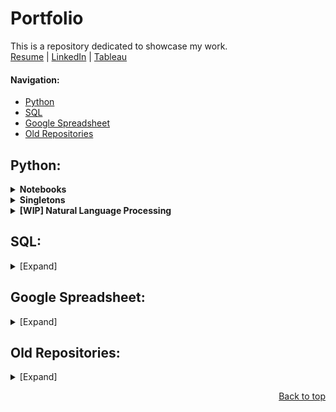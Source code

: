 # Portfolio
This is a repository dedicated to showcase my work.  
[Resume](https://bit.ly/henry-latest-resume) |
[LinkedIn](https://www.linkedin.com/in/henryjahja/) |
[Tableau](https://public.tableau.com/app/profile/henry.jahja/vizzes)
#### Navigation:
* [Python](#python-scripts)
* [SQL](#sql)
* [Google Spreadsheet](#google-spreadsheet)
* [Old Repositories](#old-repositories)

<h2 id="python-scripts">Python:</h2>
<details>
		<summary>
		<b id="notebooks">Notebooks</b>
		</summary>

* NumPy: [Link](https://github.com/henryjahja/Portfolio/blob/main/Python/NoteBooks/NumPy.ipynb)
	> NumPy quick showcase.
* Pandas: [Link](https://github.com/henryjahja/Portfolio/blob/main/Python/NoteBooks/Pandas.ipynb)
	> Pandas quick showcase.
* Card War Game: [Link](https://github.com/henryjahja/Portfolio/blob/main/Python/NoteBooks/Card%20War%20Game.ipynb)
	> Automated Card War Games.
* CodingBat Code Practice: [Link](https://github.com/henryjahja/Portfolio/blob/main/Python/Notebooks/CodingBat%20Code%20Practice.ipynb)
	> Various exercise from [CodingBat Python](https://codingbat.com/python) website.

<p align="right"><a href="#portfolio">Back to top</a></p>
</details>
<details>
	<summary>
	<b id="singletons">Singletons</b>
	</summary>

* Mobius Strip: [Link](https://github.com/henryjahja/Portfolio/blob/main/Python/Singletons/Mobius%20Strip.py)
	> Utilizing `matplotlib.pyplot`, creating a chart in a form of famous [Mobious Strip](https://en.wikipedia.org/wiki/M%C3%B6bius_strip)
* Modern Email ReGex: [Link](https://github.com/henryjahja/Portfolio/blob/main/Python/Singletons/Modern%20Email%20ReGex.py)
	> Email validation and cleanup function, putting into account the ability of GMail to [use `+` and `.`](https://gmail.googleblog.com/2008/03/2-hidden-ways-to-get-more-from-your.html) in email address.
* Number Worder: [Link](https://github.com/henryjahja/Portfolio/blob/main/Python/Singletons/Number%20Worder.py)
	> Function to translate number into word (e.g. `1` to `one`), up to Novemdecillion (10<sup>60</sup>).
* PlusMinus: [Link](https://github.com/henryjahja/Portfolio/blob/main/Python/Singletons/PlusMinus.py)
	> Based on two numbers, find the middle number and a number which can be substracted and added to find back the initial numbers.
* Prime Number: [Link](https://github.com/henryjahja/Portfolio/blob/main/Python/Singletons/Prime%20Number.py)
	> Receiving input, then list all the prime number from 1 to that number, then count and total them.
* Three Dimensional Points and Lines: [Link](https://github.com/henryjahja/Portfolio/blob/main/Python/Singletons/Three%20Dimensional%20Points%20and%20Lines.py)
	> Utilizing `matplotlib.pyplot`, creating a chart in a shape of a spring.
* Anti Vowel: [Link](https://github.com/henryjahja/Portfolio/blob/main/Python/Singletons/Anti%20Vowel.py)
	> Removing vowels from given string.
* Fibonacci Series: [V1 Link](https://github.com/henryjahja/Portfolio/blob/main/Python/Singletons/Fibonacci%20Series%20v1.py) - [V2 Link](https://github.com/henryjahja/Portfolio/blob/main/Python/Singletons/Fibonacci%20Series%20v2.py)
	> Creating Fibonacci [Number sequence](https://en.wikipedia.org/wiki/Fibonacci_sequence). Version 1 is using recursive, an Version 2 is using loop which can be easily scalable.
* Factorial: [Link](https://github.com/henryjahja/Portfolio/blob/main/Python/Singletons/Factorial.py)
	> Given the input number, list all the [Factorial](https://en.wikipedia.org/wiki/Factorial) result from 1 to that number with the grand total in the end.
* Key-Value Database: [Link](https://github.com/henryjahja/Portfolio/blob/main/Python/Singletons/Key-Value%20Database.py)
	> Receiving input to create a Key-Value database using Python dictionary.
* LCD and GCD: [Link](https://github.com/henryjahja/Portfolio/blob/main/Python/Singletons/LCD%20and%20GCD.py)
    > Listing all the common denominator from two given numbers, resulting in [LCD](https://en.wikipedia.org/wiki/Lowest_common_denominator) and [GCD](https://en.wikipedia.org/wiki/Greatest_common_divisor)

<p align="right"><a href="#portfolio">Back to top</a></p>
</details>

<details>
	<summary>
	<b>[WIP] Natural Language Processing</b>
	</summary>

* IMDB Sentiment with TensorFlow: [Link](https://github.com/henryjahja/Portfolio/blob/main/Python/NoteBooks/NLP/IMDB%20Sentiment.ipynb)
<p align="right"><a href="#portfolio">Back to top</a></p>
</details>

<h2 id="sql">SQL:</h2>
<details>
	<summary>[Expand]</summary>
	
* Mock SQL Interview Test - Solving problem of test found on the internet:
	* [User conversion rate](https://github.com/henryjahja/Portfolio/blob/main/SQL/Technical%20Interview%20Test0.ipynb)
	
* Transaction: [Link](https://github.com/henryjahja/Portfolio/blob/main/SQL/Transactions%20by%20Department%20Analysis.ipynb)
	> Using Window Function, to find the share of each employee's sales and their share by department.
* Manager Randomizer:[Link](https://github.com/henryjahja/Portfolio/blob/main/SQL/Raw%20SQL%20Scripts/Manager%20Randomizer.sql)
	> Based on [User table](https://github.com/henryjahja/Portfolio/blob/main/SQL/Raw%20SQL%20Scripts/User%20Table%20Upload.sql), generate `manager_id` and `supervisor_id` with a rule that `manager_id` can't be lower than `user_id`, and `supervisor_id` must be between `manager_id` and `user_id - 1`.
<p align="right"><a href="#portfolio">Back to top</a></p>
</details>



<h2 id="google-spreadsheet">Google Spreadsheet:</h2>
<details>
	<summary>[Expand]</summary>

* Live Stream Data: [Published](https://docs.google.com/spreadsheets/d/e/2PACX-1vQPpohpE9nM2wgg03Rz9_KHRiGSK3N4h98suac3-zH7JRd34xqJqkrTR_a6ibL7tskIie_Jtt9wIUVA/pubhtml?gid=1555657742) - [Source](https://docs.google.com/spreadsheets/d/1HMeI2ipcu_GdsvO-wN2YysAt-5tAPA8voVmSZwiDhpo/edit#gid=1555657742)
	> Showcasing various formulas used on mock live stream data, including string manipulation, `VLOOKUP`, `QUERY` and more.
* Contract Mapping Data:
	> Showcasing my previous work using mock contract classification in projection of current user settings. Includes simple dashboarding using Pivot Table and Chart. App Script script coming soon.
	* Version 1 - [Published](https://docs.google.com/spreadsheets/d/e/2PACX-1vQDbbqJsxwK4afVKy83sv6YXPaaIl9ok2P2jR1xXzy6KRqVnr7FmDoMkcqU9hig6afMdeezVcw7XkSH/pubhtml?gid=2010534843) - [Source](https://docs.google.com/spreadsheets/d/1K-FOcZb0SAYr0Sp-IiV6OhutCgJqUPzJfLutC1Juxas/edit#gid=2010534843)
	> Short version.
	* Version 2 - [Published](https://docs.google.com/spreadsheets/d/e/2PACX-1vSqC-sUynObqGM515bokiidYEOHaTiwIYMLsyjyXNruID2vZE4fN8vM2mNb-Qsfaoyt3nYL2x00EF4l/pubhtml) - [Source](https://docs.google.com/spreadsheets/d/1aQsINnuQpJLO9xkwpi7K2arNMn2_rP2DLQqRgaCxK_U/view)
	> Closer to the actual architecture.

<p align="right"><a href="#portfolio">Back to top</a></p>
</details>

<h2 id="old-repositories">Old Repositories:</h2>
<details>
	<summary>[Expand]</summary>

* [Hong-Kong University Web Page Course Submission (HTML, CSS, JavaScript)](https://github.com/henryjahja/t3informationsystem)
* [Dhea Thesis (Vanilla PHP)](https://github.com/henryjahja/dhea-konseling)
* [T3 Information System (CodeIgniter PHP)](https://github.com/henryjahja/t3informationsystem)

</details>
<p align="right"><a href="#portfolio">Back to top</a></p>
